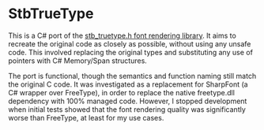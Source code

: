 # StbTrueType

This is a C# port of the [stb_truetype.h font rendering library](https://github.com/nothings/stb/blob/master/stb_truetype.h). It aims to recreate the original code as closely as possible, without using any unsafe code. This involved replacing the original types and substituting any use of pointers with C# Memory/Span structures.

The port is functional, though the semantics and function naming still match the original C code. It was investigated as a replacement for SharpFont (a C# wrapper over FreeType), in order to replace the native freetype.dll dependency with 100% managed code. However, I stopped development when initial tests showed that the font rendering quality was significantly worse than FreeType, at least for my use cases.